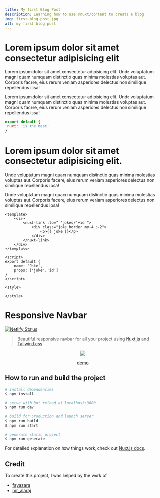 ```yaml
---
title: My first Blog Post
description: Learning how to use @nuxt/content to create a blog
img: first-blog-post.jpg
alt: my first blog post
---
```


# Lorem ipsum dolor sit amet consectetur adipisicing elit

Lorem ipsum dolor sit amet consectetur adipisicing elit. Unde voluptatum magni quam numquam distinctio quas minima molestias voluptas aut. Corporis facere, eius rerum veniam asperiores delectus non similique repellendus ipsa!

Lorem ipsum dolor sit amet consectetur adipisicing elit. Unde voluptatum magni quam numquam distinctio quas minima molestias voluptas aut. Corporis facere, eius rerum veniam asperiores delectus non similique repellendus ipsa!

```js
export default {
 nuxt: 'is the best'
}
```

# Lorem ipsum dolor sit amet consectetur adipisicing elit. 
Unde voluptatum magni quam numquam distinctio quas minima molestias voluptas aut. Corporis facere, eius rerum veniam asperiores delectus non similique repellendus ipsa!


Unde voluptatum magni quam numquam distinctio quas minima molestias voluptas aut. Corporis facere, eius rerum veniam asperiores delectus non similique repellendus ipsa!

```vue[index.vue]
<template>
    <div>
        <nuxt-link :to=" 'jokes/'+id ">
            <div class="joke border my-4 p-2">
                <p>{{ joke }}</p>
            </div>
        </nuxt-link>
    </div>
</template>

<script>
export default {
    name: 'Joke',
    props: ['joke','id']
}
</script>

<style>

</style>

```
# Responsive Navbar

[![Netlify Status](https://api.netlify.com/api/v1/badges/b428a366-080f-4668-9ee0-3c6b0ce83d8d/deploy-status)](https://app.netlify.com/sites/nuxt-tailwind-navbar/deploys)

> Beautiful responsive navbar for all your project using [Nuxt.js](https://nuxtjs.org/) and [Tailwind.css](https://tailwindcss.com/)

<p align="center"><img src="../assets/images/post-type.jpg"/></p>
<p align="center"><a href="https://nuxt-tailwind-navbar.netlify.app/">demo</a></p>

## How to run and build the project

```bash
# install dependencies
$ npm install

# serve with hot reload at localhost:3000
$ npm run dev

# build for production and launch server
$ npm run build
$ npm run start

# generate static project
$ npm run generate
```

For detailed explanation on how things work, check out [Nuxt.js docs](https://nuxtjs.org).

## Credit

To create this project, I was helped by the work of
- [fayazara](https://github.com/fayazara/tailwind-components)
- [mr_alaraj](https://tailwindcomponents.com/component/traveler-hero-concept-design)
